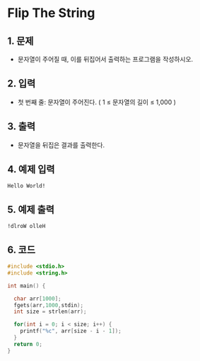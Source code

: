 # Flip The String

## 1. 문제

- 문자열이 주어질 때, 이를 뒤집어서 출력하는 프로그램을 작성하시오.  

## 2. 입력
- 첫 번째 줄: 문자열이 주어진다. ( 1 ≤ 문자열의 길이 ≤ 1,000 )  

## 3. 출력

- 문자열을 뒤집은 결과를 출력한다.


## 4. 예제 입력
```
Hello World!
```

## 5. 예제 출력
```
!dlroW olleH
```

## 6. 코드

```c++
#include <stdio.h>
#include <string.h>

int main() {

  char arr[1000];
  fgets(arr,1000,stdin);
  int size = strlen(arr);

  for(int i = 0; i < size; i++) {
    printf("%c", arr[size - i - 1]);
  }
  return 0;
}
```
